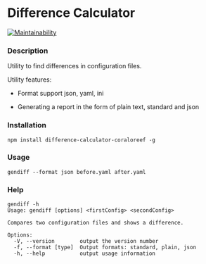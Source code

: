 # Difference Calculator

[![Maintainability](https://api.codeclimate.com/v1/badges/a3f977a8261b4408be88/maintainability)](https://codeclimate.com/github/CoraloReef/difference-generator/maintainability)

### Description
Utility to find differences in configuration files.

Utility features:

* Format support json, yaml, ini

* Generating a report in the form of plain text, standard and json
 
### Installation

```
npm install difference-calculator-coraloreef -g
```

### Usage

```
gendiff --format json before.yaml after.yaml
```

### Help

```
gendiff -h
Usage: gendiff [options] <firstConfig> <secondConfig>

Compares two configuration files and shows a difference.

Options:
  -V, --version        output the version number
  -f, --format [type]  Output formats: standard, plain, json
  -h, --help           output usage information
